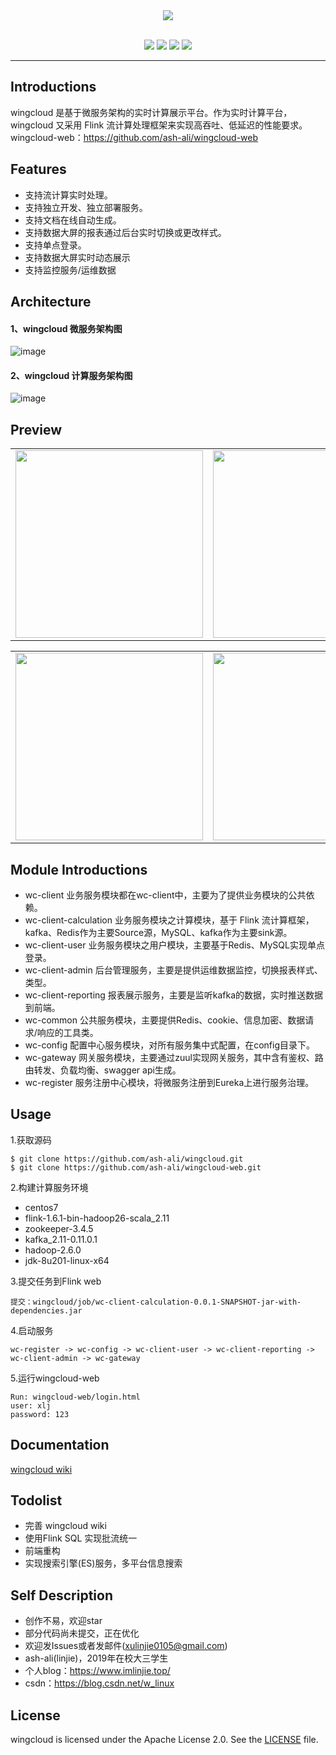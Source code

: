 <div align="center">
  <a href="#">
    <img src="https://wingcloud-1257431311.cos.ap-chengdu.myqcloud.com/logo_black128.png">
  </a>  
</div>

<br>

<div align="center">

[![](https://img.shields.io/badge/release-v1.0.0-blue.svg)](https://github.com/ash-ali/wingcloud/releases/tag/v1.0.0)
![](https://img.shields.io/badge/build-passing-orange.svg)
![](https://img.shields.io/badge/license-Apache--2.0-brighhtgreen.svg)
[![](https://img.shields.io/badge/wiki-reference-inactive.svg)](https://github.com/ash-ali/wingcloud/wiki)

</div>

---
## Introductions
wingcloud 是基于微服务架构的实时计算展示平台。作为实时计算平台，wingcloud 又采用 Flink 流计算处理框架来实现高吞吐、低延迟的性能要求。
wingcloud-web：https://github.com/ash-ali/wingcloud-web



## Features
- 支持流计算实时处理。
- 支持独立开发、独立部署服务。
- 支持文档在线自动生成。
- 支持数据大屏的报表通过后台实时切换或更改样式。
- 支持单点登录。
- 支持数据大屏实时动态展示
- 支持监控服务/运维数据



## Architecture

#### 1、wingcloud 微服务架构图
![image](https://wingcloud-1257431311.cos.ap-chengdu.myqcloud.com/allarc.jpg)

#### 2、wingcloud 计算服务架构图
![image](https://wingcloud-1257431311.cos.ap-chengdu.myqcloud.com/calarc.jpg)



## Preview

<table><tr>
    <td><img src="https://wingcloud-1257431311.cos.ap-chengdu.myqcloud.com/preview1.png" border=0 width="300px" height="300px"></td>
    <td><img src="https://wingcloud-1257431311.cos.ap-chengdu.myqcloud.com/preview2.png" border=0 width="300px" height="300px"></td>
    <td><img src="https://wingcloud-1257431311.cos.ap-chengdu.myqcloud.com/preview3.png" border=0 width="300px" height="300px"></td>
</tr></table>

<table><tr>
    <td><img src="https://wingcloud-1257431311.cos.ap-chengdu.myqcloud.com/preview4.png" border=0 width="300px" height="300px"></td>
    <td><img src="https://wingcloud-1257431311.cos.ap-chengdu.myqcloud.com/preview5.png" border=0 width="300px" height="300px"></td>
    <td><img src="https://wingcloud-1257431311.cos.ap-chengdu.myqcloud.com/preview6.png" border=0 width="300px" height="300px"></td>
</tr></table>


## Module Introductions
- wc-client 业务服务模块都在wc-client中，主要为了提供业务模块的公共依赖。
- wc-client-calculation 业务服务模块之计算模块，基于 Flink 流计算框架，kafka、Redis作为主要Source源，MySQL、kafka作为主要sink源。
- wc-client-user 业务服务模块之用户模块，主要基于Redis、MySQL实现单点登录。
- wc-client-admin 后台管理服务，主要是提供运维数据监控，切换报表样式、类型。
- wc-client-reporting 报表展示服务，主要是监听kafka的数据，实时推送数据到前端。
- wc-common 公共服务模块，主要提供Redis、cookie、信息加密、数据请求/响应的工具类。
- wc-config 配置中心服务模块，对所有服务集中式配置，在config目录下。
- wc-gateway 网关服务模块，主要通过zuul实现网关服务，其中含有鉴权、路由转发、负载均衡、swagger api生成。
- wc-register 服务注册中心模块，将微服务注册到Eureka上进行服务治理。


## Usage
1.获取源码
```git
$ git clone https://github.com/ash-ali/wingcloud.git
$ git clone https://github.com/ash-ali/wingcloud-web.git
```

2.构建计算服务环境

- centos7
- flink-1.6.1-bin-hadoop26-scala_2.11
- zookeeper-3.4.5
- kafka_2.11-0.11.0.1
- hadoop-2.6.0
- jdk-8u201-linux-x64

3.提交任务到Flink web

```text
提交：wingcloud/job/wc-client-calculation-0.0.1-SNAPSHOT-jar-with-dependencies.jar
```

4.启动服务
```text
wc-register -> wc-config -> wc-client-user -> wc-client-reporting -> wc-client-admin -> wc-gateway
```

5.运行wingcloud-web
```text
Run: wingcloud-web/login.html
user: xlj
password: 123
```


## Documentation
[wingcloud wiki](https://github.com/ash-ali/wingcloud/wiki)
 

 
## Todolist

- 完善 wingcloud wiki
- 使用Flink SQL 实现批流统一
- 前端重构
- 实现搜索引擎(ES)服务，多平台信息搜索


## Self Description
- 创作不易，欢迎star
- 部分代码尚未提交，正在优化
- 欢迎发Issues或者发邮件(xulinjie0105@gmail.com)
- ash-ali(linjie)，2019年在校大三学生
- 个人blog：https://www.imlinjie.top/
- csdn：https://blog.csdn.net/w_linux


## License
wingcloud is licensed under the Apache License 2.0. See the [LICENSE](LICENSE) file.



